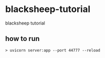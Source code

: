 # blacksheep-tutorial
blacksheep tutorial

## how to run

```
> uvicorn server:app --port 44777 --reload
```